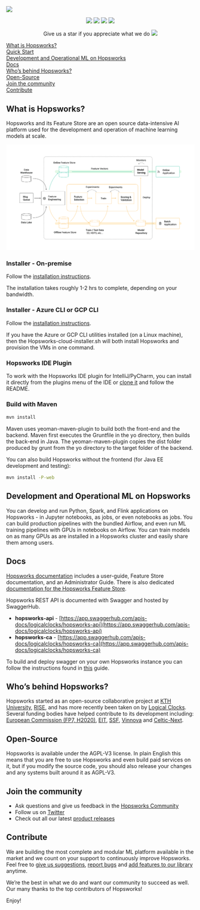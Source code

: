 <a href=""><img src="https://content.logicalclocks.com/hubfs/37C9E408-B200-4166-A2C0-0C85E6FFAEB4_4_5005_c.jpeg" align="center"></a>

<p align="center">
    <a href="https://hopsworks.ai" alt="hopsworks.ai">
        <img src="https://img.shields.io/badge/hopsworks-ai-brightgreen" /></a>
    <a href="https://docs.hopsworks.ai" alt="docs.hopsworks.ai">
        <img src="https://img.shields.io/badge/hopsworks-docs-orange" /></a>
    <a href="https://community.hopsworks.ai" alt="community.hopsworks.ai">
        <img src="https://img.shields.io/badge/hopsworks-community-blueviolet" /></a>
    <a href="https://twitter.com/hopsworks" alt="Hopsworks Twitter">
        <img src="https://img.shields.io/badge/hopsworks-twitter-blue" /></a>
</p>

<p align="center">
  Give us a star if you appreciate what we do <img src="https://content.logicalclocks.com/hubfs/1f49a.png">
</p>

[ What is Hopsworks? ](#what)  
[ Quick Start ](#quick)  
[ Development and Operational ML on Hopsworks ](#mlops)  
[ Docs ](#docs)  
[ Who’s behind Hopsworks? ](#who)  
[ Open-Source](#open)  
[ Join the community ](#join)  
[ Contribute ](#contribute)  


<a name="what"></a>
## What is Hopsworks?

Hopsworks and its Feature Store are an open source data-intensive AI platform used for the development and operation of machine learning models at scale.

<img src="docs/assets/images/architecture.svg">

<a name="quick"></a>
### Installer - On-premise

Follow the [installation instructions](https://hopsworks.readthedocs.io/en/stable/getting_started/installation_guide/platforms/hopsworks-installer.html).


The installation takes roughly 1-2 hrs to complete, depending on your bandwidth. 


### Installer - Azure CLI or GCP CLI

Follow the [installation instructions](https://hopsworks.readthedocs.io/en/stable/getting_started/installation_guide/platforms/hopsworks-cloud-installer.html).

If you have the Azure or GCP CLI utilities installed (on a Linux machine), then the Hopsworks-cloud-installer.sh will both install Hopsworks and provision the VMs in one command. 

### Hopsworks IDE Plugin

To work with the Hopsworks IDE plugin for IntelliJ/PyCharm, you can install it directly from the plugins menu of the IDE or [clone it](https://github.com/logicalclocks/hopsworks-ide-plugins) and follow the README.

### Build with Maven
```sh
mvn install
```
Maven uses yeoman-maven-plugin to build both the front-end and the backend.
Maven first executes the Gruntfile in the yo directory, then builds the back-end in Java.
The yeoman-maven-plugin copies the dist folder produced by grunt from the yo directory to the target folder of the backend.

You can also build Hopsworks without the frontend (for Java EE development and testing):
```sh
mvn install -P-web
```

<a name="mlops"></a>
## Development and Operational ML on Hopsworks
You can develop and run Python, Spark, and Flink applications on Hopsworks - in Jupyter notebooks, as jobs, or even notebooks as jobs. You can build production pipelines with the bundled Airflow, and even run ML training pipelines with GPUs in notebooks on Airflow. You can train models on as many GPUs as are installed in a Hopsworks cluster and easily share them among users.

<a name="docs"></a>
## Docs
[Hopsworks documentation](https://hopsworks.readthedocs.io/en/latest/overview/overview.html#) includes a user-guide, Feature Store documentation, and an Administrator Guide. There is also dedicated [documentation for the Hopsworks Feature Store](https://docs.hopsworks.ai/feature-store-api/latest/).

Hopsworks REST API is documented with Swagger and hosted by SwaggerHub.
- **hopsworks-api** - [https://app.swaggerhub.com/apis-docs/logicalclocks/hopsworks-api](https://app.swaggerhub.com/apis-docs/logicalclocks/hopsworks-api)
- **hopsworks-ca** - [https://app.swaggerhub.com/apis-docs/logicalclocks/hopsworks-ca](https://app.swaggerhub.com/apis-docs/logicalclocks/hopsworks-ca)

To build and deploy swagger on your own Hopsworks instance you can follow the instructions found in 
[this](https://hopsworks.readthedocs.io/en/stable/user_guide/hopsworks/microservices.html?highlight=swagger#swagger-ui) guide.


<a name="who"></a>
## Who’s behind Hopsworks?
Hopsworks started as an open-source collaborative project at [KTH University](https://www.kth.se/en), [RISE](https://www.ri.se/en), and has more recently been taken on by [Logical Clocks](https://www.logicalclocks.com/). Several funding bodies have helped contribute to its development including: [European Commission (FP7, H2020)](https://ec.europa.eu/), [EIT](https://eit.europa.eu/), [SSF](https://strategiska.se/), [Vinnova](https://www.vinnova.se/) and [Celtic-Next](https://www.celticnext.eu/).


<a name="open"></a>
## Open-Source
Hopsworks is available under the AGPL-V3 license. In plain English this means that you are free to use Hopsworks and even build paid services on it, but if you modify the source code, you should also release your changes and any systems built around it as AGPL-V3.


<a name="join"></a>
## Join the community
-  Ask questions and give us feedback in the [Hopsworks Community](https://community.hopsworks.ai/)
- Follow us on [Twitter](https://twitter.com/hopsworks)
- Check out all our latest [product releases](https://github.com/logicalclocks/hopsworks/releases)


<a name="contribute"></a>
## Contribute
We are building the most complete and modular ML platform available in the market and we count on your support to continuously improve Hopsworks. Feel free to [give us suggestions](https://github.com/logicalclocks/feature-store-api), [report bugs](https://github.com/logicalclocks/feature-store-api/issues) and [add features to our library](https://github.com/logicalclocks/feature-store-api) anytime.  

We’re the best in what we do and want our community to succeed as well.  
Our many thanks to the top contributors of Hopsworks!


Enjoy!
